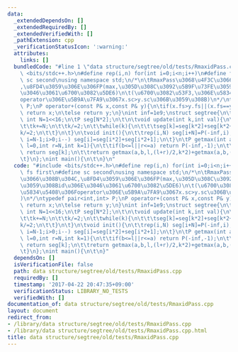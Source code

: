```yaml
---
data:
  _extendedDependsOn: []
  _extendedRequiredBy: []
  _extendedVerifiedWith: []
  _pathExtension: cpp
  _verificationStatusIcon: ':warning:'
  attributes:
    links: []
  bundledCode: "#line 1 \"data structure/segtree/old/tests/RmaxidPass.cpp\"\n#include\
    \ <bits/stdc++.h>\n#define rep(i,n) for(int i=0;i<n;i++)\n#define fs first\n#define\
    \ sc second\nusing namespace std;\n/*\n\tRmaxPass\u3068\u4F3C\u3066\u308B\u304C\
    ,\u8FD4\u3059\u306E\u306FP(max,\u305D\u308C\u3092\u5B9F\u73FE\u3059\u308Bid\u306E\
    \u3046\u3061\u6700\u3082\u5DE6)\n\t(\u6700\u3082\u53F3,\u306E\u5834\u5408\u306F\
    operator\u306E\u5B9A\u7FA9\u3067x.sc>y.sc\u306B\u3059\u308B)\n*/\ntypedef pair<int,int>\
    \ P;\nP operator+(const P& x,const P& y){\n\tif(x.fs>y.fs||(x.fs==y.fs&&x.sc<y.sc))\
    \ return x;\n\telse return y;\n}\nint inf=1e9;\nstruct segtree{\n\tstatic const\
    \ int N=1<<16;\n\tP seg[N*2];\n\t\n\tvoid update(int k,int val){\n\t\tseg[k+N]=P(val,k);\n\
    \t\tk+=N;\n\t\tk/=2;\n\t\twhile(k){\n\t\t\tseg[k]=seg[k*2]+seg[k*2+1];\n\t\t\t\
    k/=2;\n\t\t}\n\t}\n\tvoid init(){\n\t\trep(i,N) seg[i+N]=P(-inf,i);\n\t\tfor(int\
    \ i=N-1;i>0;i--) seg[i]=seg[i*2]+seg[i*2+1];\n\t}\n\tP getmax(int a,int b,int\
    \ l=0,int r=N,int k=1){\n\t\tif(b<=l||r<=a) return P(-inf,-1);\n\t\tif(a<=l&&r<=b)\
    \ return seg[k];\n\t\treturn getmax(a,b,l,(l+r)/2,k*2)+getmax(a,b,(l+r)/2,r,k*2+1);\n\
    \t}\n};\nint main(){\n\t\n}\n"
  code: "#include <bits/stdc++.h>\n#define rep(i,n) for(int i=0;i<n;i++)\n#define\
    \ fs first\n#define sc second\nusing namespace std;\n/*\n\tRmaxPass\u3068\u4F3C\
    \u3066\u308B\u304C,\u8FD4\u3059\u306E\u306FP(max,\u305D\u308C\u3092\u5B9F\u73FE\
    \u3059\u308Bid\u306E\u3046\u3061\u6700\u3082\u5DE6)\n\t(\u6700\u3082\u53F3,\u306E\
    \u5834\u5408\u306Foperator\u306E\u5B9A\u7FA9\u3067x.sc>y.sc\u306B\u3059\u308B\
    )\n*/\ntypedef pair<int,int> P;\nP operator+(const P& x,const P& y){\n\tif(x.fs>y.fs||(x.fs==y.fs&&x.sc<y.sc))\
    \ return x;\n\telse return y;\n}\nint inf=1e9;\nstruct segtree{\n\tstatic const\
    \ int N=1<<16;\n\tP seg[N*2];\n\t\n\tvoid update(int k,int val){\n\t\tseg[k+N]=P(val,k);\n\
    \t\tk+=N;\n\t\tk/=2;\n\t\twhile(k){\n\t\t\tseg[k]=seg[k*2]+seg[k*2+1];\n\t\t\t\
    k/=2;\n\t\t}\n\t}\n\tvoid init(){\n\t\trep(i,N) seg[i+N]=P(-inf,i);\n\t\tfor(int\
    \ i=N-1;i>0;i--) seg[i]=seg[i*2]+seg[i*2+1];\n\t}\n\tP getmax(int a,int b,int\
    \ l=0,int r=N,int k=1){\n\t\tif(b<=l||r<=a) return P(-inf,-1);\n\t\tif(a<=l&&r<=b)\
    \ return seg[k];\n\t\treturn getmax(a,b,l,(l+r)/2,k*2)+getmax(a,b,(l+r)/2,r,k*2+1);\n\
    \t}\n};\nint main(){\n\t\n}"
  dependsOn: []
  isVerificationFile: false
  path: data structure/segtree/old/tests/RmaxidPass.cpp
  requiredBy: []
  timestamp: '2017-04-22 20:47:35+09:00'
  verificationStatus: LIBRARY_NO_TESTS
  verifiedWith: []
documentation_of: data structure/segtree/old/tests/RmaxidPass.cpp
layout: document
redirect_from:
- /library/data structure/segtree/old/tests/RmaxidPass.cpp
- /library/data structure/segtree/old/tests/RmaxidPass.cpp.html
title: data structure/segtree/old/tests/RmaxidPass.cpp
---
```

